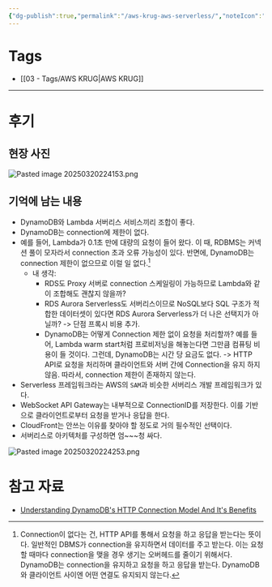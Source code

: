 ```yaml
---
{"dg-publish":true,"permalink":"/aws-krug-aws-serverless/","noteIcon":""}
---
```


# Tags
- [[03 - Tags/AWS KRUG\|AWS KRUG]]
---
# 후기
## 현장 사진
![Pasted image 20250320224153.png](/img/user/image/Pasted%20image%2020250320224153.png)

## 기억에 남는 내용
- DynamoDB와 Lambda 서버리스 서비스끼리 조합이 좋다.
- DynamoDB는 connection에 제한이 없다. 
- 예를 들어, Lambda가 0.1초 만에 대량의 요청이 들어 왔다. 이 때, RDBMS는 커넥션 풀이 모자라서 connection 초과 오류 가능성이 있다. 반면에, DynamoDB는 connection 제한이 없으므로 이럴 일 없다.[^1]
	- 내 생각: 
		- RDS도 Proxy 서버로 connection 스케일링이 가능하므로 Lambda와 같이 조합해도 괜찮지 않을까?
		- RDS Aurora Serverless도 서버리스이므로 NoSQL보다 SQL 구조가 적합한 데이터셋이 있다면 RDS Aurora Serverless가 더 나은 선택지가 아닐까? -> 단점 프록시 비용 추가. 
		- DynamoDB는 어떻게 Connection 제한 없이 요청을 처리할까? 예를 들어, Lambda warm start처럼 프로비저닝을 해놓는다면 그만큼 컴퓨팅 비용이 들 것이다. 그런데, DynamoDB는 시간 당 요금도 없다. -> HTTP API로 요청을 처리하며  클라이언트와 서버 간에 Connection을 유지 하지 않음. 따라서, connection 제한이 존재하지 않는다.
- Serverless 프레임워크라는 AWS의 `SAM`과 비슷한 서버리스 개발 프레임워크가 있다.
- WebSocket API Gateway는 내부적으로 ConnectionID를 저장한다. 이를 기반으로 클라이언트로부터 요청을 받거나 응답을 한다.
- CloudFront는 안쓰는 이유를 찾아야 할 정도로 거의 필수적인 선택이다.
- 서버리스로 아키텍처를 구성하면 엄\~\~\~청 싸다. 


![Pasted image 20250320224253.png](/img/user/image/Pasted%20image%2020250320224253.png)

# 참고 자료
- [Understanding DynamoDB's HTTP Connection Model And It's Benefits](https://www.linkedin.com/pulse/understanding-dynamodbs-http-connection-model-its-benefits-bitton-wpdle)

[^1]: Connection이 없다는 건, HTTP API를 통해서 요청을 하고 응답을 받는다는 뜻이다. 일반적인 DBMS가 connection을 유지하면서 데이터를 주고 받는다. 이는 요청할 때마다 connection을 맺을 경우 생기는 오버헤드를 줄이기 위해서다. 
	DynamoDB는 connection을 유지하고 요청을 하고 응답을 받는다. DynamoDB와 클라이언트 사이엔 어떤 연결도 유지되지 않는다.
